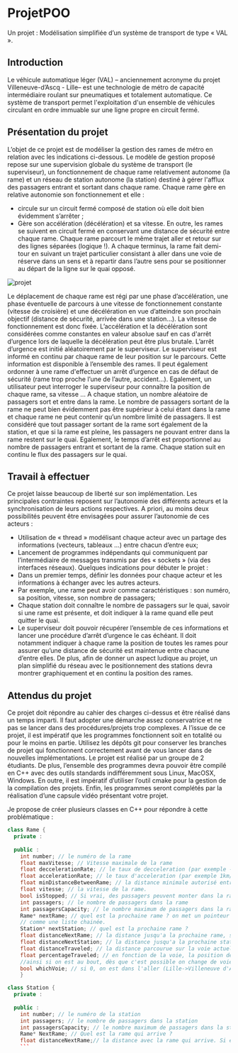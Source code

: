 # ProjetPOO
Un projet : Modélisation simplifiée d’un système de transport de type « VAL ».

## Introduction
Le véhicule automatique léger (VAL) – anciennement acronyme du projet
Villeneuve-d’Ascq - Lille– est une technologie de métro de capacité intermédiaire
roulant sur pneumatiques et totalement automatique. Ce système de transport permet
l'exploitation d'un ensemble de véhicules circulant en ordre immuable sur une ligne
propre en circuit fermé.
## Présentation du projet
L’objet de ce projet est de modéliser la gestion des rames de métro en relation avec les
indications ci-dessous.
Le modèle de gestion proposé repose sur une supervision globale du système de
transport (le superviseur), un fonctionnement de chaque rame relativement autonome
(la rame) et un réseau de station autonome (la station) destiné à gérer l'afflux des
passagers entrant et sortant dans chaque rame.
Chaque rame gère en relative autonomie son fonctionnement et elle :
- circule sur un circuit fermé composé de station où elle doit bien évidemment
s’arrêter ;
- Gère son accélération (décélération) et sa vitesse.
En outre, les rames se suivent en circuit fermé en conservant une distance de sécurité
entre chaque rame. Chaque rame parcourt le même trajet aller et retour sur des lignes
séparées (logique !). A chaque terminus, la rame fait demi-tour en suivant un trajet
particulier consistant à aller dans une voie de réserve dans un sens et à repartir dans
l’autre sens pour se positionner au départ de la ligne sur le quai opposé.

![projet](https://github.com/AntoineHERBAUX/ProjetPOO/assets/112757413/93444503-da71-4876-b774-65a1aba4034e)

Le déplacement de chaque rame est régi par une phase d’accélération, une phase
éventuelle de parcours à une vitesse de fonctionnement constante (vitesse de croisière)
et une décélération en vue d’atteindre son prochain objectif (distance de sécurité,
arrivée dans une station…).
La vitesse de fonctionnement est donc fixée. L’accélération et la décélération sont
considérées comme constantes en valeur absolue sauf en cas d'arrêt d’urgence lors de
laquelle la décélération peut être plus brutale. L’arrêt d’urgence est initié aléatoirement
par le superviseur.
Le superviseur est informé en continu par chaque rame de leur position sur le parcours.
Cette information est disponible à l’ensemble des rames. Il peut également ordonner à
une rame d'effectuer un arrêt d’urgence en cas de défaut de sécurité (rame trop proche
l’une de l’autre, accident…). Egalement, un utilisateur peut interroger le superviseur
pour connaître la position de chaque rame, sa vitesse …
A chaque station, un nombre aléatoire de passagers sort et entre dans la rame. Le
nombre de passagers sortant de la rame ne peut bien évidemment pas être supérieur à
celui étant dans la rame et chaque rame ne peut contenir qu’un nombre limité de
passagers. Il est considéré que tout passager sortant de la rame sort également de la
station, et que si la rame est pleine, les passagers ne pouvant entrer dans la rame
restent sur le quai. Egalement, le temps d’arrêt est proportionnel au nombre de
passagers entrant et sortant de la rame. Chaque station suit en continu le flux des
passagers sur le quai.
## Travail à effectuer
Ce projet laisse beaucoup de liberté sur son implémentation. Les principales contraintes
reposent sur l’autonomie des différents acteurs et la synchronisation de leurs actions
respectives. A priori, au moins deux possibilités peuvent être envisagées pour assurer
l’autonomie de ces acteurs :
- Utilisation de « thread » modélisant chaque acteur avec un partage des
informations (vecteurs, tableaux …) entre chacun d’entre eux;
- Lancement de programmes indépendants qui communiquent par l’intermédiaire
de messages transmis par des « sockets » (via des interfaces réseaux).
Quelques indications pour débuter le projet :
- Dans un premier temps, définir les données pour chaque acteur et les
informations à échanger avec les autres acteurs.
- Par exemple, une rame peut avoir comme caractéristiques : son numéro, sa
position, vitesse, son nombre de passagers;
- Chaque station doit connaître le nombre de passagers sur le quai, savoir si une
rame est présente, et doit indiquer à la rame quand elle peut quitter le quai.
- Le superviseur doit pouvoir récupérer l’ensemble de ces informations et lancer
une procédure d’arrêt d’urgence le cas échéant. Il doit notamment indiquer à
chaque rame la position de toutes les rames pour assurer qu’une distance de
sécurité est maintenue entre chacune d’entre elles.
De plus, afin de donner un aspect ludique au projet, un plan simplifié du réseau avec le
positionnement des stations devra montrer graphiquement et en continu la position des
rames.

## Attendus du projet
Ce projet doit répondre au cahier des charges ci-dessus et être réalisé dans un temps
imparti. Il faut adopter une démarche assez conservatrice et ne pas se lancer dans des
procédures/projets trop complexes. A l’issue de ce projet, il est impératif que les
programmes fonctionnent soit en totalité ou pour le moins en partie. Utilisez les dépôts
git pour conserver les branches de projet qui fonctionnent correctement avant de vous
lancer dans de nouvelles implémentations.
Le projet est réalisé par un groupe de 2 étudiants. De plus, l’ensemble des programmes
devra pouvoir être compilé en C++ avec des outils standards indifféremment sous
Linux, MacOSX, Windows. En outre, il est impératif d’utiliser l’outil cmake pour la
gestion de la compilation des projets. Enfin, les programmes seront complétés par la
réalisation d’une capsule vidéo présentant votre projet.


Je propose de créer plusieurs classes en C++ pour répondre à cette problématique :
```c++
class Rame {
  private :
    
  public : 
    int number; // le numéro de la rame
    float maxVitesse; // Vitesse maximale de la rame
    float deccelerationRate; // le taux de decceleration (par exemple -1km/h par sec, soit 1)
    float accelerationRate; // le taux d'acceleration (par exemple 1km/h par sec, soit 1)
    float minDistanceBetweenRame; // la distance minimale autorisé entre deux rames, si elle est dépassé, on ralenti la rame derrière
    float vitesse; // la vitesse de la rame. 
    bool isStopped; // Si vrai, des passagers peuvent monter dans la rame.
    int passagers; // le nombre de passagers dans la rame
    int passagersCapacity; // le nombre maximum de passagers dans la rame
    Rame* nextRame; // quel est la prochaine rame ? on met un pointeur car la prochaine rame ne fait pas partie de la classe Rame, mais on peut obtenier la prochaine rame via une rame,
    // comme une liste chainée.
    Station* nextStation; // quel est la prochaine rame ?
    float distanceNextRame; // la distance jusqu'a la prochaine rame, si elle est en dessous de la distance minimale autorisé on ralenti la rame
    float distanceNextStation; // la distance jusqu'a la prochaine station
    float distanceTraveled; // la distance parcourue sur la voie actuelle
    float percentageTraveled; // en fonction de la voie, la position de la rame sur la voie : 0% au début de la voie, 50% au milieu, 100% au bout, 
    //ainsi si on est au bout, dès que c'est possible on change de voie
    bool whichVoie; // si 0, on est dans l'aller (Lille->Villeneuve d'Asq), sinon on est dans le retour (Lille<-Villeneuve d'Asq)
    }

class Station {
  private :
  
  public :
    int number; // le numéro de la station
    int passagers; // le nombre de passagers dans la station
    int passagersCapacity; // le nombre maximum de passagers dans la station
    Rame* NextRame; // Quel est la rame qui arrive ?
    float distanceNextRame;// la distance avec la rame qui arrive. Si elle est de 0, c'est que la rame se trouve à la station !
    ```
      
      
